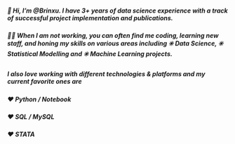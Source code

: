 ##### 👋 Hi, I’m @Brinxu. I have 3+ years of data science experience with a track of successful project implementation and publications. 

##### 🧑‍💻 When I am not working, you can often find me coding, learning new staff, and honing my skills on various areas including ✳️ Data Science, ✳️ Statistical Modelling and ✳️ Machine Learning projects. 

##### I also love working with different technologies & platforms and my current favorite ones are
##### ❤️ Python / Notebook
##### ❤️ SQL / MySQL
##### ❤️ STATA
